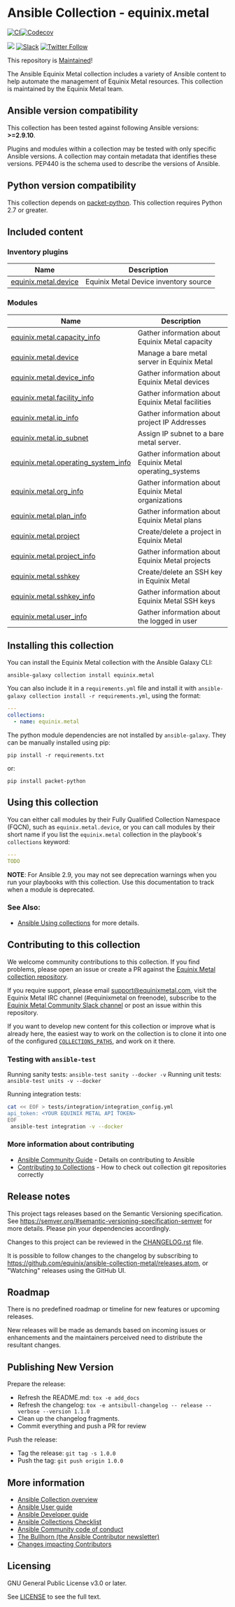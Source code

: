 # Ansible Collection - equinix.metal

[![CI](https://github.com/equinix/ansible-collection-metal/actions/workflows/ansible-integration.yml/badge.svg)](https://github.com/equinix/ansible-collection-metal/actions/workflows/ansible-integration.yml)[![Codecov](https://img.shields.io/codecov/c/github/equinix/ansible-collection-metal)](https://codecov.io/gh/equinix/ansible-collection-metal)

![](https://img.shields.io/badge/stability-maintained-green.svg) [![Slack](https://slack.equinixmetal.com/badge.svg)](https://slack.equinixmetal.com/) [![Twitter Follow](https://img.shields.io/twitter/follow/equinixmetal.svg?style=social&label=Follow)](https://twitter.com/intent/follow?screen_name=equinixmetal)

This repository is [Maintained](https://github.com/packethost/standards/blob/master/maintained-statement.md)!

The Ansible Equinix Metal collection includes a variety of Ansible content to help automate the management of Equinix Metal resources. This collection is maintained by the Equinix Metal team.

<!--start requires_ansible-->
## Ansible version compatibility

This collection has been tested against following Ansible versions: **>=2.9.10**.

Plugins and modules within a collection may be tested with only specific Ansible versions.
A collection may contain metadata that identifies these versions.
PEP440 is the schema used to describe the versions of Ansible.
<!--end requires_ansible-->

## Python version compatibility

This collection depends on [packet-python](https://github.com/packethost/packet-python). This collection requires Python 2.7 or greater.

## Included content

<!--start collection content-->
### Inventory plugins
Name | Description
--- | ---
[equinix.metal.device](https://github.com/equinix/ansible-collection-metal/blob/main/docs/equinix.metal.device_inventory.rst)|Equinix Metal Device inventory source

### Modules
Name | Description
--- | ---
[equinix.metal.capacity_info](https://github.com/equinix/ansible-collection-metal/blob/main/docs/equinix.metal.capacity_info_module.rst)|Gather information about Equinix Metal capacity
[equinix.metal.device](https://github.com/equinix/ansible-collection-metal/blob/main/docs/equinix.metal.device_module.rst)|Manage a bare metal server in Equinix Metal
[equinix.metal.device_info](https://github.com/equinix/ansible-collection-metal/blob/main/docs/equinix.metal.device_info_module.rst)|Gather information about Equinix Metal devices
[equinix.metal.facility_info](https://github.com/equinix/ansible-collection-metal/blob/main/docs/equinix.metal.facility_info_module.rst)|Gather information about Equinix Metal facilities
[equinix.metal.ip_info](https://github.com/equinix/ansible-collection-metal/blob/main/docs/equinix.metal.ip_info_module.rst)|Gather information about project IP Addresses
[equinix.metal.ip_subnet](https://github.com/equinix/ansible-collection-metal/blob/main/docs/equinix.metal.ip_subnet_module.rst)|Assign IP subnet to a bare metal server.
[equinix.metal.operating_system_info](https://github.com/equinix/ansible-collection-metal/blob/main/docs/equinix.metal.operating_system_info_module.rst)|Gather information about Equinix Metal operating_systems
[equinix.metal.org_info](https://github.com/equinix/ansible-collection-metal/blob/main/docs/equinix.metal.org_info_module.rst)|Gather information about Equinix Metal organizations
[equinix.metal.plan_info](https://github.com/equinix/ansible-collection-metal/blob/main/docs/equinix.metal.plan_info_module.rst)|Gather information about Equinix Metal plans
[equinix.metal.project](https://github.com/equinix/ansible-collection-metal/blob/main/docs/equinix.metal.project_module.rst)|Create/delete a project in Equinix Metal
[equinix.metal.project_info](https://github.com/equinix/ansible-collection-metal/blob/main/docs/equinix.metal.project_info_module.rst)|Gather information about Equinix Metal projects
[equinix.metal.sshkey](https://github.com/equinix/ansible-collection-metal/blob/main/docs/equinix.metal.sshkey_module.rst)|Create/delete an SSH key in Equinix Metal
[equinix.metal.sshkey_info](https://github.com/equinix/ansible-collection-metal/blob/main/docs/equinix.metal.sshkey_info_module.rst)|Gather information about Equinix Metal SSH keys
[equinix.metal.user_info](https://github.com/equinix/ansible-collection-metal/blob/main/docs/equinix.metal.user_info_module.rst)|Gather information about the logged in user

<!--end collection content-->

## Installing this collection

You can install the Equinix Metal collection with the Ansible Galaxy CLI:

    ansible-galaxy collection install equinix.metal

You can also include it in a `requirements.yml` file and install it with `ansible-galaxy collection install -r requirements.yml`, using the format:

```yaml
---
collections:
  - name: equinix.metal
```

The python module dependencies are not installed by `ansible-galaxy`.  They can
be manually installed using pip:

    pip install -r requirements.txt

or:

    pip install packet-python

## Using this collection


You can either call modules by their Fully Qualified Collection Namespace (FQCN), such as `equinix.metal.device`, or you can call modules by their short name if you list the `equinix.metal` collection in the playbook's `collections` keyword:

```yaml
---
TODO
```

**NOTE**: For Ansible 2.9, you may not see deprecation warnings when you run your playbooks with this collection. Use this documentation to track when a module is deprecated.


### See Also:

* [Ansible Using collections](https://docs.ansible.com/ansible/latest/user_guide/collections_using.html) for more details.

## Contributing to this collection

We welcome community contributions to this collection. If you find problems, please open an issue or create a PR against the [Equinix Metal collection repository](https://github.com/equinix/ansible-collection-metal).

If you require support, please email [support@equinixmetal.com](mailto:support@equinixmetal.com), visit the Equinix Metal IRC channel (#equinixmetal on freenode), subscribe to the [Equinix Metal Community Slack channel](https://slack.equinixmetal.com/) or post an issue within this repository.

If you want to develop new content for this collection or improve what is already here, the easiest way to work on the collection is to clone it into one of the configured [`COLLECTIONS_PATHS`](https://docs.ansible.com/ansible/latest/reference_appendices/config.html#collections-paths), and work on it there.

### Testing with `ansible-test`

Running sanity tests: `ansible-test sanity --docker -v`
Running unit tests: `ansible-test units -v --docker`

Running integration tests:

```sh
cat << EOF > tests/integration/integration_config.yml
api_token: <YOUR EQUINIX METAL API TOKEN>
EOF
 ansible-test integration -v --docker
 ```

### More information about contributing

- [Ansible Community Guide](https://docs.ansible.com/ansible/latest/community/index.html) - Details on contributing to Ansible
- [Contributing to Collections](https://docs.ansible.com/ansible/devel/dev_guide/developing_collections.html#contributing-to-collections) - How to check out collection git repositories correctly

## Release notes
<!--Add a link to a changelog.rst file or an external docsite to cover this information. -->

This project tags releases based on the Semantic Versioning specification. See <https://semver.org/#semantic-versioning-specification-semver> for more details. Please pin your dependencies accordingly.

Changes to this project can be reviewed in the [CHANGELOG.rst](https://github.com/equinix/ansible-collection-metal/blob/main/CHANGELOG.rst) file.

It is possible to follow changes to the changelog by subscribing to <https://github.com/equinix/ansible-collection-metal/releases.atom>, or "Watching" releases using the GitHub UI.

## Roadmap

<!-- Optional. Include the roadmap for this collection, and the proposed release/versioning strategy so users can anticipate the upgrade/update cycle. -->

There is no predefined roadmap or timeline for new features or upcoming releases.

New releases will be made as demands based on incoming issues or enhancements and the maintainers perceived need to distribute the resultant changes.

## Publishing New Version

Prepare the release:
- Refresh the README.md: `tox -e add_docs`
- Refresh the changelog: `tox -e antsibull-changelog -- release --verbose --version 1.1.0`
- Clean up the changelog fragments.
- Commit everything and push a PR for review

Push the release:
- Tag the release: `git tag -s 1.0.0`
- Push the tag: `git push origin 1.0.0`

## More information

- [Ansible Collection overview](https://github.com/ansible-collections/overview)
- [Ansible User guide](https://docs.ansible.com/ansible/latest/user_guide/index.html)
- [Ansible Developer guide](https://docs.ansible.com/ansible/latest/dev_guide/index.html)
- [Ansible Collections Checklist](https://github.com/ansible-collections/overview/blob/master/collection_requirements.rst)
- [Ansible Community code of conduct](https://docs.ansible.com/ansible/latest/community/code_of_conduct.html)
- [The Bullhorn (the Ansible Contributor newsletter)](https://us19.campaign-archive.com/home/?u=56d874e027110e35dea0e03c1&id=d6635f5420)
- [Changes impacting Contributors](https://github.com/ansible-collections/overview/issues/45)

## Licensing

GNU General Public License v3.0 or later.

See [LICENSE](https://www.gnu.org/licenses/gpl-3.0.txt) to see the full text.
